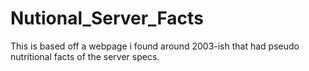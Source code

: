 # Nutional_Server_Facts
This is based off a webpage i found around 2003-ish that had pseudo nutritional facts of the server specs.
